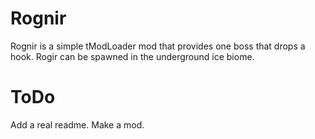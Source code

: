 # Rognir
Rognir is a simple tModLoader mod that provides one boss that drops a hook.  Rogir can be spawned in the underground ice biome.

# ToDo
Add a real readme.
Make a mod.